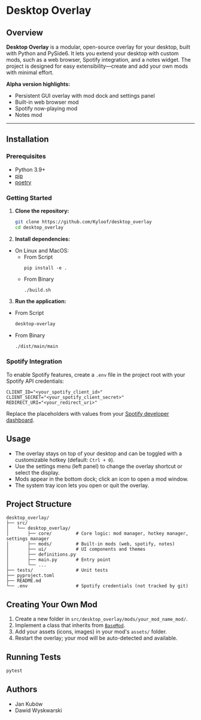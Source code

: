 # Desktop Overlay

## Overview

**Desktop Overlay** is a modular, open-source overlay for your desktop, built with Python and PySide6. It lets you extend your desktop with custom mods, such as a web browser, Spotify integration, and a notes widget. The project is designed for easy extensibility—create and add your own mods with minimal effort.

**Alpha version highlights:**
- Persistent GUI overlay with mod dock and settings panel
- Built-in web browser mod
- Spotify now-playing mod
- Notes mod

---

## Installation

### Prerequisites

- Python 3.9+
- [pip](https://pip.pypa.io/en/stable/)
- [poetry](https://python-poetry.org/)

### Getting Started

1. **Clone the repository:**
    ```sh
    git clone https://github.com/Kyloof/desktop_overlay
    cd desktop_overlay
    ```
2. **Install dependencies:**
- On Linux and MacOS:
    - From Script
        ```
        pip install -e .
        ```
    - From Binary
        ```
        ./build.sh
        ```

3. **Run the application:**
- From Script    
    ```sh
    desktop-overlay
    ```
- From Binary
    ```sh
    ./dist/main/main
    ```

### Spotify Integration

To enable Spotify features, create a `.env` file in the project root with your Spotify API credentials:
```env
CLIENT_ID="<your_spotify_client_id>"
CLIENT_SECRET="<your_spotify_client_secret>"
REDIRECT_URI="<your_redirect_uri>"
```
Replace the placeholders with values from your [Spotify developer dashboard](https://developer.spotify.com/dashboard).



## Usage

- The overlay stays on top of your desktop and can be toggled with a customizable hotkey (default: `Ctrl + 0`).
- Use the settings menu (left panel) to change the overlay shortcut or select the display.
- Mods appear in the bottom dock; click an icon to open a mod window.
- The system tray icon lets you open or quit the overlay.

## Project Structure

```text
desktop_overlay/
├── src/
│   └── desktop_overlay/
│       ├── core/         # Core logic: mod manager, hotkey manager, settings manager
│       ├── mods/         # Built-in mods (web, spotify, notes)
│       ├── ui/           # UI components and themes
│       ├── definitions.py
│       ├── main.py       # Entry point
│       └── ...
├── tests/                # Unit tests
├── pyproject.toml
├── README.md
└── .env                  # Spotify credentials (not tracked by git)
```

## Creating Your Own Mod

1. Create a new folder in `src/desktop_overlay/mods/your_mod_name_mod/`.
2. Implement a class that inherits from [`BaseMod`](src/desktop_overlay/core/base_mod.py).
3. Add your assets (icons, images) in your mod's `assets/` folder.
4. Restart the overlay; your mod will be auto-detected and available.

## Running Tests

```sh
pytest
```

## Authors

- Jan Kubów
- Dawid Wyskwarski